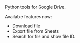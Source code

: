 Python tools for Google Drive.

Available features now:

* Download file
* Export file from Sheets
* Search for file and show file ID.
